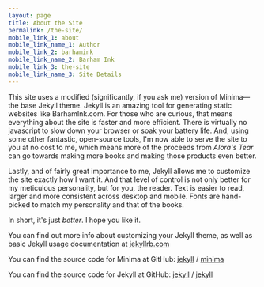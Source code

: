 ```yaml
---
layout: page
title: About the Site
permalink: /the-site/
mobile_link_1: about
mobile_link_name_1: Author
mobile_link_2: barhamink
mobile_link_name_2: Barham Ink
mobile_link_3: the-site
mobile_link_name_3: Site Details
---
```


This site uses a modified (significantly, if you ask me) version of Minima—the base Jekyll theme. Jekyll is an amazing tool for generating static websites like BarhamInk.com. For those who are curious, that means everything about the site is faster and more efficient. There is virtually no javascript to slow down your browser or soak your battery life. And, using some other fantastic, open-source tools, I'm now able to serve the site to you at no cost to me, which means more of the proceeds from *Alora's Tear* can go towards making more books and making those products even better. 

Lastly, and of fairly great importance to me, Jekyll allows me to customize the site exactly how I want it. And that level of control is not only better for my meticulous personality, but for you, the reader. Text is easier to read, larger and more consistent across desktop and mobile. Fonts are hand-picked to match my personality and that of the books.

In short, it's just *better*. I hope you like it.

You can find out more info about customizing your Jekyll theme, as well as basic Jekyll usage documentation at [jekyllrb.com](https://jekyllrb.com/)

You can find the source code for Minima at GitHub:
[jekyll][jekyll-organization] /
[minima](https://github.com/jekyll/minima)

You can find the source code for Jekyll at GitHub:
[jekyll][jekyll-organization] /
[jekyll](https://github.com/jekyll/jekyll)


[jekyll-organization]: https://github.com/jekyll
